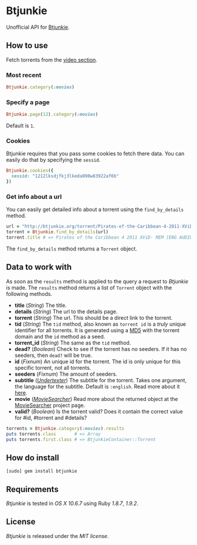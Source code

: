 # Btjunkie

Unofficial API for [Btjunkie](http://btjunkie.org/).

## How to use

Fetch torrents from the [video section](http://btjunkie.org/browse/Video?o=72&t=0).

### Most recent

```` ruby
Btjunkie.category(:movies)
````

### Specify a page

```` ruby
Btjunkie.page(12).category(:movies)
````

Default is `1`.

### Cookies

Btjunkie requires that you pass some cookies to fetch there data.
You can easily do that by specifying the `sessid`.

```` ruby
Btjunkie.cookies({
  sessid: "1212lksdjfkj3lkeda090w83922af6b"
})
````
### Get info about a url

You can easily get detailed info about a torrent using the `find_by_details` method.

```` ruby
url = "http://btjunkie.org/torrent/Pirates-of-the-Caribbean-4-2011-XViD-MEM-ENG-AUDIO/3952ef0859f08bbc7b63c97c51bd9a02e154e0c38026"
torrent = Btjunkie.find_by_details(url)
torrent.title # => Pirates of the Caribbean 4 2011 XViD- MEM [ENG AUDIO]
````
The `find_by_details` method returns a `Torrent` object.

## Data to work with

As soon as the `results` method is applied to the query a request to *Btjunkie* is made.
The `results` method returns a list of `Torrent` object with the following methods.

- **title**      (*String*) The title.
- **details**    (*String*) The url to the details page.
- **torrent**    (*String*) The url. This should be a direct link to the torrent.
- **tid**        (*String*) The `tid` method, also known as `torrent id` is a *truly* unique identifier for all torrents. It is generated using a [MD5](http://sv.wikipedia.org/wiki/MD5) with the torrent domain and the `id` method as a seed.
- **torrent_id** (*String*) The same as the `tid` method.
- **dead?**      (*Boolean*) Check to see if the torrent has no seeders. If it has no seeders, then `dead?` will be true.
- **id**         (*Fixnum*) An unique id for the torrent. The id is only unique for this specific torrent, not all torrents.
- **seeders**    (*Fixnum*) The amount of seeders.
- **subtitle**   (*[Undertexter](https://github.com/oleander/Undertexter)*) The subtitle for the torrent. Takes one argument, the language for the subtitle. Default is `:english`. Read more about it [here](https://github.com/oleander/Undertexter).
- **movie**      (*[MovieSearcher](https://github.com/oleander/MovieSearcher)*) Read more about the returned object at the [MovieSearcher](https://github.com/oleander/MovieSearcher) project page.
- **valid?**     (*Boolean*) Is the torrent valid? Does it contain the correct value for #id, #torrent and #details?

```` ruby
torrents = Btjunkie.category(:movies).results
puts torrents.class       # => Array
puts torrents.first.class # => BtjunkieContainer::Torrent
````

## How do install

    [sudo] gem install btjunkie

## Requirements

*Btjunkie* is tested in *OS X 10.6.7* using Ruby *1.8.7*, *1.9.2*.

## License

*Btjunkie* is released under the *MIT license*.